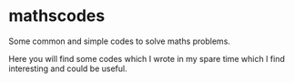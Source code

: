 # mathscodes
Some common and simple codes to solve maths problems.

Here you will find some codes which I wrote in my spare time which I find interesting and could be useful.


